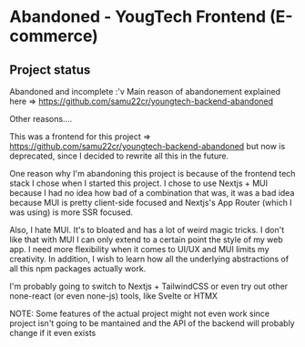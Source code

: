 # Abandoned -  YougTech Frontend (E-commerce)

## Project status

Abandoned and incomplete :'v
Main reason of abandonement explained here => https://github.com/samu22cr/youngtech-backend-abandoned

Other reasons....

This was a frontend for this project => https://github.com/samu22cr/youngtech-backend-abandoned
but now is deprecated, since I decided to rewrite all this in the future.

One reason why I'm abandoning this project is because of the frontend tech stack
I chose when I started this project. I chose to use Nextjs + MUI because
I had no idea how bad of a combination that was, it was a bad idea because
MUI is pretty client-side focused and Nextjs's App Router (which I was using)
is more SSR focused.


Also, I hate MUI. It's to bloated and has a lot of weird magic tricks. I 
don't like that with MUI I can only extend to a certain point the style
of my web app. I need more flexibility when it comes to UI/UX and MUI
limits my creativity. In addition, I wish to learn how all the underlying
abstractions of all this npm packages actually work.


I'm probably going to switch to Nextjs + TailwindCSS or even try out
other none-react (or even none-js) tools, like Svelte or HTMX


NOTE: Some features of the actual project might not even work
since project isn't going to be mantained and the API of the 
backend will probably change if it even exists
